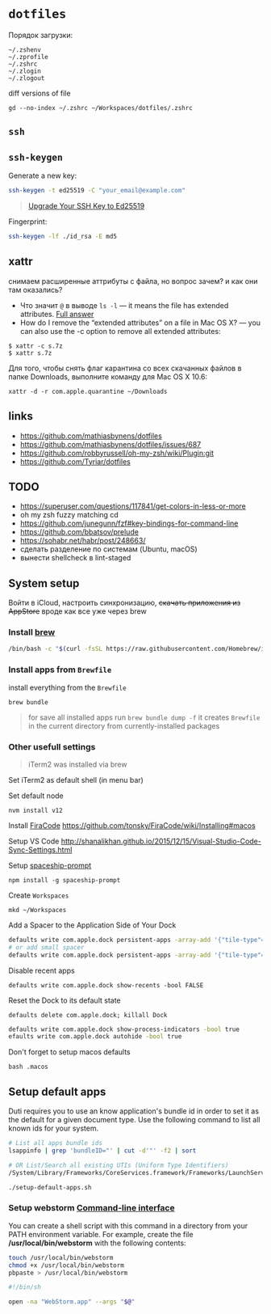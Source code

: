 # `dotfiles`

Порядок загрузки:

```
~/.zshenv
~/.zprofile
~/.zshrc
~/.zlogin
~/.zlogout
```

diff versions of file
```
gd --no-index ~/.zshrc ~/Workspaces/dotfiles/.zshrc
```


## `ssh`

## `ssh-keygen`

Generate a new key:

```sh
ssh-keygen -t ed25519 -C "your_email@example.com"
```

> [Upgrade Your SSH Key to Ed25519](https://medium.com/risan/upgrade-your-ssh-key-to-ed25519-c6e8d60d3c54#:~:text=Today%2C%20the%20RSA%20is%20the,3072%20that%20has%20544%20characters.)

Fingerprint:

```sh
ssh-keygen -lf ./id_rsa -E md5
```


## xattr

снимаем расширенные аттрибуты с файла, но вопрос зачем? и как они там оказались?

* Что значит `@` в выводе `ls -l`
  — it means the file has extended attributes.
    [Full answer](http://unix.stackexchange.com/questions/1646/or-mark-after-running-ls-al)
* How do I remove the “extended attributes”
  on a file in Mac OS X?
  — you can also use the -c option to remove
    all extended attributes:

```
$ xattr -c s.7z
$ xattr s.7z
```

Для того, чтобы снять флаг карантина со всех скачанных файлов в папке Downloads,
выполните команду для Mac OS X 10.6:

```
xattr -d -r com.apple.quarantine ~/Downloads
```


## links
* https://github.com/mathiasbynens/dotfiles
* https://github.com/mathiasbynens/dotfiles/issues/687
* https://github.com/robbyrussell/oh-my-zsh/wiki/Plugin:git
* https://github.com/Tyriar/dotfiles

## TODO

* https://superuser.com/questions/117841/get-colors-in-less-or-more
* oh my zsh fuzzy matching cd
* https://github.com/junegunn/fzf#key-bindings-for-command-line
* https://github.com/bbatsov/prelude
* https://sohabr.net/habr/post/248663/
* сделать разделение по системам (Ubuntu, macOS)
* вынести shellcheck в lint-staged


## System setup

Войти в iCloud, настроить синхронизацию, ~~скачать приложения из AppStore~~
вроде как все уже через brew


### Install [brew](https://brew.sh/index_ru)

```sh
/bin/bash -c "$(curl -fsSL https://raw.githubusercontent.com/Homebrew/install/HEAD/install.sh)"
```


### Install apps from `Brewfile`

install everything from the `Brewfile`

```
brew bundle
```

> for save all installed apps run `brew bundle dump -f` it creates
> `Brewfile` in the current directory from currently-installed packages


### Other usefull settings

> iTerm2 was installed via brew

Set iTerm2 as default shell (in menu bar)


Set default node

```
nvm install v12
```


Install [FiraCode](https://github.com/tonsky/FiraCode)
https://github.com/tonsky/FiraCode/wiki/Installing#macos


Setup VS Code http://shanalikhan.github.io/2015/12/15/Visual-Studio-Code-Sync-Settings.html


Setup [spaceship-prompt](https://github.com/denysdovhan/spaceship-prompt)

```
npm install -g spaceship-prompt
```


Create `Workspaces`

```
mkd ~/Workspaces
```

Add a Spacer to the Application Side of Your Dock


```sh
defaults write com.apple.dock persistent-apps -array-add '{"tile-type"="spacer-tile";}'; killall Dock
# or add small spacer
defaults write com.apple.dock persistent-apps -array-add '{"tile-type"="small-spacer-tile";}' && killall Dock
```


Disable recent apps

```
defaults write com.apple.dock show-recents -bool FALSE
```


Reset the Dock to its default state

```
defaults delete com.apple.dock; killall Dock
```

```sh
defaults write com.apple.dock show-process-indicators -bool true
efaults write com.apple.dock autohide -bool true
```


Don't forget to setup macos defaults

```
bash .macos
```


## Setup default apps

Duti requires you to use an know application's bundle id in order to set it as the default for a given document type. Use the following command to list all known ids for your system.

```sh
# List all apps bundle ids
lsappinfo | grep 'bundleID="' | cut -d'"' -f2 | sort

# OR List/Search all existing UTIs (Uniform Type Identifiers)
/System/Library/Frameworks/CoreServices.framework/Frameworks/LaunchServices.framework/Versions/A/Support/lsregister -dump
```



```sh
./setup-default-apps.sh
```


### Setup webstorm [Command-line interface](https://www.jetbrains.com/help/webstorm/working-with-the-ide-features-from-command-line.html)

You can create a shell script with this command in a directory from your PATH environment variable. For example, create the file **/usr/local/bin/webstorm** with the following contents:

```sh
touch /usr/local/bin/webstorm
chmod +x /usr/local/bin/webstorm
pbpaste > /usr/local/bin/webstorm
```

```sh
#!/bin/sh

open -na "WebStorm.app" --args "$@"
```
